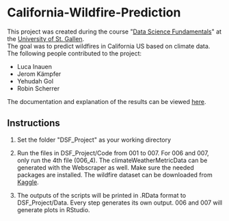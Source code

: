 # California-Wildfire-Prediction
This project was created during the course "[Data Science Fundamentals](https://www.unisg.ch/en/studium/zulassungundanmeldung/zulzusatzausbildungen/dsf)" at the [University of St. Gallen](https://www.unisg.ch/en).<br/>
The goal was to predict wildfires in California US based on climate data.<br/>
The following people contributed to the project:
- Luca Inauen
- Jerom Kämpfer
- Yehudah Gol
- Robin Scherrer

The documentation and explanation of the results can be viewed [here](https://github.com/gol99/Predicting-Wildfires-California/blob/master/Documentation%20%26%20Results.pdf).

## Instructions

1) Set the folder "DSF_Project" as your working directory

2) Run the files in DSF_Project/Code from 001 to 007. For 006 and 007, only run the 4th file (006_4).
The climateWeatherMetricData can be generated with the Webscraper as well.
Make sure the needed packages are installed. The wildfire dataset can be downloaded from [Kaggle](https://www.kaggle.com/rtatman/188-million-us-wildfires).

3) The outputs of the scripts will be printed in .RData format to DSF_Project/Data. Every step generates its own output. 006 and 007 will generate plots in RStudio.
